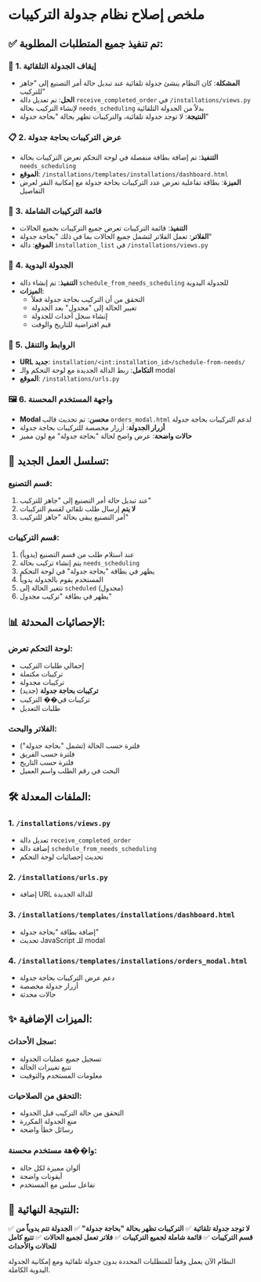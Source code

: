 # ملخص إصلاح نظام جدولة التركيبات

## ✅ **تم تنفيذ جميع المتطلبات المطلوبة:**

### 🔧 **1. إيقاف الجدولة التلقائية**
- **المشكلة**: كان النظام ينشئ جدولة تلقائية عند تبديل حالة أمر التصنيع إلى "جاهز للتركيب"
- **الحل**: تم تعديل دالة `receive_completed_order` في `/installations/views.py` لإنشاء التركيب بحالة `needs_scheduling` بدلاً من الجدولة التلقائية
- **النتيجة**: لا توجد جدولة تلقائية، والتركيبات تظهر بحالة "بحاجة جدولة"

### 📋 **2. عرض التركيبات بحاجة جدولة**
- **التنفيذ**: تم إضافة بطاقة منفصلة في لوحة التحكم تعرض التركيبات بحالة `needs_scheduling`
- **الموقع**: `/installations/templates/installations/dashboard.html`
- **الميزة**: بطاقة تفاعلية تعرض عدد التركيبات بحاجة جدولة مع إمكانية النقر لعرض التفاصيل

### 🎯 **3. قائمة التركيبات الشاملة**
- **التنفيذ**: قائمة التركيبات تعرض جميع التركيبات بجميع الحالات
- **الفلاتر**: تعمل الفلاتر لتشمل جميع الحالات بما في ذلك "بحاجة جدولة"
- **الموقع**: دالة `installation_list` في `/installations/views.py`

### 📅 **4. الجدولة اليدوية**
- **التنفيذ**: تم إنشاء دالة `schedule_from_needs_scheduling` للجدولة اليدوية
- **الميزات**:
  - التحقق من أن التركيب بحاجة جدولة فعلاً
  - تغيير الحالة إلى "مجدول" بعد الجدولة
  - إنشاء سجل أحداث للجدولة
  - قيم افتراضية للتاريخ والوقت

### 🔗 **5. الروابط والتنقل**
- **URL جديد**: `installation/<int:installation_id>/schedule-from-needs/`
- **التكامل**: ربط الدالة الجديدة مع لوحة التحكم والـ modal
- **الموقع**: `/installations/urls.py`

### 🖼️ **6. واجهة المستخدم المحسنة**
- **Modal محسن**: تم تحديث قالب `orders_modal.html` لدعم التركيبات بحاجة جدولة
- **أزرار الجدولة**: أزرار مخصصة للتركيبات بحاجة جدولة
- **حالات واضحة**: عرض واضح لحالة "بحاجة جدولة" مع لون مميز

## 🔄 **تسلسل العمل الجديد:**

### **قسم التصنيع:**
1. عند تبديل حالة أمر التصنيع إلى "جاهز للتركيب"
2. **لا يتم** إرسال طلب تلقائي لقسم التركيبات
3. أمر التصنيع يبقى بحالة "جاهز للتركيب"

### **قسم التركيبات:**
1. عند استلام طلب من قسم التصنيع (يدوياً)
2. يتم إنشاء تركيب بحالة `needs_scheduling`
3. يظهر في بطاقة "بحاجة جدولة" في لوحة التحكم
4. المستخدم يقوم بالجدولة يدوياً
5. تتغير الحالة إلى `scheduled` (مجدول)
6. يظهر في بطاقة "تركيب مجدول"

## 📊 **الإحصائيات المحدثة:**

### **لوحة التحكم تعرض:**
- إجمالي طلبات التركيب
- تركيبات مكتملة
- تركيبات مجدولة
- **تركيبات بحاجة جدولة** (جديد)
- تركيبات قي�� التركيب
- طلبات التعديل

### **الفلاتر والبحث:**
- فلترة حسب الحالة (تشمل "بحاجة جدولة")
- فلترة حسب الفريق
- فلترة حسب التاريخ
- البحث في رقم الطلب واسم العميل

## 🛠️ **الملفات المعدلة:**

### **1. `/installations/views.py`**
- تعديل دالة `receive_completed_order`
- إضافة دالة `schedule_from_needs_scheduling`
- تحديث إحصائيات لوحة التحكم

### **2. `/installations/urls.py`**
- إضافة URL للدالة الجديدة

### **3. `/installations/templates/installations/dashboard.html`**
- إضافة بطاقة "بحاجة جدولة"
- تحديث JavaScript للـ modal

### **4. `/installations/templates/installations/orders_modal.html`**
- دعم عرض التركيبات بحاجة جدولة
- أزرار جدولة مخصصة
- حالات محدثة

## ✨ **الميزات الإضافية:**

### **سجل الأحداث:**
- تسجيل جميع عمليات الجدولة
- تتبع تغييرات الحالة
- معلومات المستخدم والتوقيت

### **التحقق من الصلاحيات:**
- التحقق من حالة التركيب قبل الجدولة
- منع الجدولة المكررة
- رسائل خطأ واضحة

### **وا��هة مستخدم محسنة:**
- ألوان مميزة لكل حالة
- أيقونات واضحة
- تفاعل سلس مع المستخدم

## 🎯 **النتيجة النهائية:**

✅ **لا توجد جدولة تلقائية**
✅ **التركيبات تظهر بحالة "بحاجة جدولة"**
✅ **الجدولة تتم يدوياً من قسم التركيبات**
✅ **قائمة شاملة لجميع التركيبات**
✅ **فلاتر تعمل لجميع الحالات**
✅ **تتبع كامل للحالات والأحداث**

النظام الآن يعمل وفقاً للمتطلبات المحددة بدون جدولة تلقائية ومع إمكانية الجدولة اليدوية الكاملة.